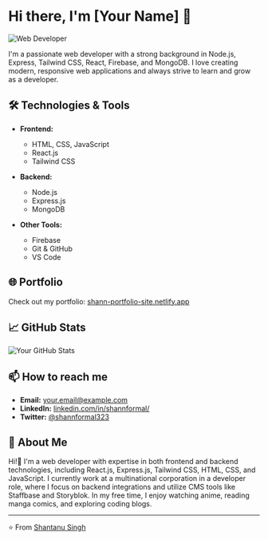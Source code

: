 # Hi there, I'm [Your Name] 👋

![Web Developer](https://your-banner-url.com)

I'm a passionate web developer with a strong background in Node.js, Express, Tailwind CSS, React, Firebase, and MongoDB. I love creating modern, responsive web applications and always strive to learn and grow as a developer.

## 🛠️ Technologies & Tools

- **Frontend:**
  - HTML, CSS, JavaScript
  - React.js
  - Tailwind CSS

- **Backend:**
  - Node.js
  - Express.js
  - MongoDB

- **Other Tools:**
  - Firebase
  - Git & GitHub
  - VS Code

## 🌐 Portfolio

Check out my portfolio: [shann-portfolio-site.netlify.app](https://shann-portfolio-site.netlify.app)

## 📈 GitHub Stats

![Your GitHub Stats](https://github-readme-stats.vercel.app/api?username=shann592&show_icons=true&theme=radical)

## 📫 How to reach me

- **Email:** your.email@example.com
- **LinkedIn:** [linkedin.com/in/shannformal/](https://www.linkedin.com/in/shannformal/)
- **Twitter:** [@shannformal323](https://x.com/shannformal323)

## 🚀 About Me

Hi!👋 I'm a web developer with expertise in both frontend and backend technologies, including React.js, Express.js, Tailwind CSS, HTML, CSS, and JavaScript. I currently work at a multinational corporation in a developer role, where I focus on backend integrations and utilize CMS tools like Staffbase and Storyblok. In my free time, I enjoy watching anime, reading manga comics, and exploring coding blogs.

---

⭐️ From [Shantanu Singh](https://github.com/shann592)
